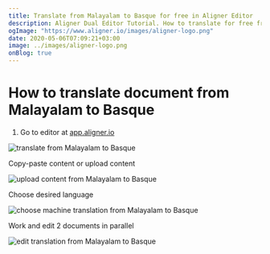```yaml
---
title: Translate from Malayalam to Basque for free in Aligner Editor
description: Aligner Dual Editor Tutorial. How to translate for free from Malayalam to Basque. Aligner is multilingual document management platform. 
ogImage: "https://www.aligner.io/images/aligner-logo.png"
date: 2020-05-06T07:09:21+03:00
image: ../images/aligner-logo.png
onBlog: true
---
```


# How to translate document from Malayalam to Basque

1. Go to editor at [app.aligner.io](https://app.aligner.io "Aligner App web page")

![translate from Malayalam to Basque](../aligner-blank-editor.png "translate from Malayalam to Basque")

Copy-paste content or upload content

![upload content from Malayalam to Basque](../aligner-uploaded-document.png "upload content from Malayalam to Basque")

Choose desired language

![choose machine translation from Malayalam to Basque](../aligner-language-dropdown.png "choose machine translation from Malayalam to Basque")

Work and edit 2 documents in parallel

![edit translation from Malayalam to Basque](../aligner-double-sitded-editor.png "edit translation from Malayalam to Basque")

